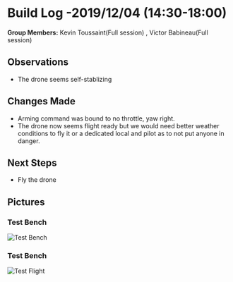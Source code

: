  # Build Log -2019/12/04  (14:30-18:00)
    
   **Group Members:**  Kevin Toussaint(Full session) , Victor Babineau(Full session)
  
   ## Observations
 
   * The drone seems self-stablizing
   
    
   ## Changes Made
    
   * Arming command was bound to no throttle, yaw right.
   * The drone now seems flight ready but we would need better weather conditions to fly it or a dedicated local and pilot as to not put anyone in danger.
   
   ## Next Steps
   
   * Fly the drone
   

   ## Pictures

   ### Test Bench
   ![Test Bench](https://github.com/uOttawaDrone/drone-fall-2019/blob/master/docs/img/TestBench.jpg"Testbench.jpg")
   
   ### Test Bench
   ![Test Flight](https://github.com/uOttawaDrone/drone-fall-2019/blob/master/docs/img/testflight.gif "TestFlight.gif")
   
